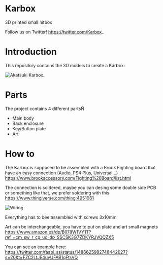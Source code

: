 # Karbox
3D printed small hitbox

Follow us on Twitter! https://twitter.com/Karbox_

# Introduction
This repository contains the 3D models to create a Karbox: 

![Akatsuki Karbox](https://pbs.twimg.com/media/FLEzN54WUAM50pC?format=jpg&name=large "Akatsuki Karbox").

# Parts
The project contains 4 different partsÑ
- Main body
- Back enclosure
- Key/Button plate
- Art

# How to
The Karbox is supposed to be assembled with a Brook Fighting board that have an easy connection (Audio, PS4 Plus, Universal...) https://www.brookaccessory.com/Fighting%20Board/list.html

The connection is soldered, maybe you can desing some double side PCB or something like that, we prefer soldering with this https://www.thingiverse.com/thing:4951061

![Wiring](https://cdn.thingiverse.com/assets/cd/55/91/6f/50/large_display_wires.jpg "Wiring").

Everything has to bee assembled with screws 3x10mm

Art can be interchangeable, you have to put on plate and art small magnets https://www.amazon.es/dp/B078W1VY1T?ref_=cm_sw_r_cp_ud_dp_SSCSK3G7ZDKYRJVQQZX5

You can see an example here: https://twitter.com/faabi_ss/status/1486625982748442627?s=20&t=FZC2LtJE4uyUFAB1qFtsVQ
